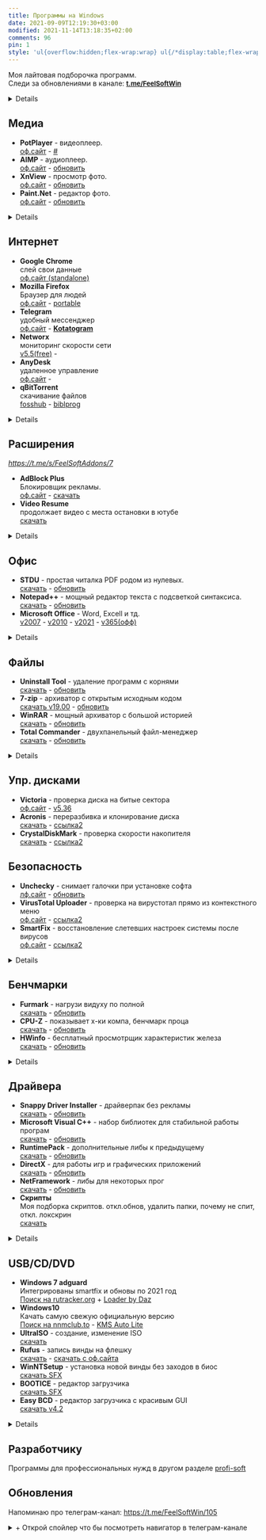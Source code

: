 ```yaml
---
title: Программы на Windows
date: 2021-09-09T12:19:30+03:00
modified: 2021-11-14T13:18:35+02:00
comments: 96
pin: 1
style: 'ul{overflow:hidden;flex-wrap:wrap} ul{/*display:table;flex-wrap:wrap*/;display:flex;flex-flow:row wrap;padding:0} ul li{text-align:center;float:left;box-sizing:border-box;width:calc(50% - 8px);padding:7px 10px;background:#eee;margin:4px;list-style-type:none;min-height:50px;/*height:5em;*/padding-left:15px;padding-right:15px;border-radius:10px}'
---
```


Моя лайтовая подборочка программ.  
Следи за обновлениями в канале: <a style="font-size: 13px;" href="https://t.me/s/FeelSoftWin/105">
<strong>t.me/FeelSoftWin</strong></a>

<details markdown="1">
- toc
{: toc }
</details>


## Медиа
- **PotPlayer** - видеоплеер.  
  [оф.сайт](https://potplayer.ru/download/) -
  [#](#)
- **AIMP** - аудиоплеер.  
  [оф.сайт](http://www.aimp.ru/?do=download&os=windows) -
  [обновить](#)
- **XnView** - просмотр фото.  
  [оф.сайт](https://www.xnview.com/en/xnviewmp/#downloads) -
  [обновить](#)
- **Paint.Net** - редактор фото.  
  [оф.сайт](https://paintnet.ru/download/) -
  [обновить](#)
<details markdown="1">
- **Bandicam** - запись экрана.  
  [скачать](#) -
  [обновить](#)
- **Audacity** - запись звука.  
  [скачать](#) -
  [обновить](#)
</details>

## Интернет
+ **Google Chrome**<br>слей свои данные<br>
  [оф.сайт (standalone)](http://google.com/intl/ru/chrome/?standalone=1)
+ **Mozilla Firefox**<br>Браузер для людей<br>
  [оф.сайт](https://www.mozilla.org/ru/firefox/all/) -
  [portable](https://portableapps.com/apps/internet/firefox_portable#:~:text=Russian)
+ **Telegram**<br>удобный мессенджер<br>
  [оф.сайт](https://desktop.telegram.org/) - 
  [**Kotatogram**](https://kotatogram.github.io/ru/download/#beta)
+ **Networx**<br>мониторинг скорости сети<br>
  [v5.5(free)](http://biblprog.org.ua/ru/networx/download) -
+ **AnyDesk**<br>удаленное управление<br>
  [оф.сайт](http://anydesk.com/ru/downloads) -
+ **qBitTorrent**<br>скачивание файлов<br>
  [fosshub](http://fosshub.com/qBittorrent.html#:~:text=x64) -
  [biblprog](http://biblprog.org.ua/ru/qbittorrent/download)
<details markdown="1">
</details>

## Расширения
*<https://t.me/s/FeelSoftAddons/7>*
- **AdBlock Plus**<br>Блокировщик рекламы.<br>
  [оф.сайт](https://adblockplus.org/ru/) -
  [скачать](#)
- **Video Resume**<br>продолжает видео с места остановки в ютубе<br>
  [скачать](#)
<details markdown="1">
- **Yandex Acces**<br>доступ к вк, ок и афк.<br>
  [скачать](#)
- **Переводчик SailorMax**<br>удобный, универсальный<br>
  [скачать](#)
- **Darkreader**<br>затемняет страницы<br>
  [скачать](#)
- **Sponsor Block**<br>вырезает нативную реклам в ютубе<br>
  [скачать](#)
</details>

## Офис
- **STDU** - простая читалка PDF родом из нулевых.  
  [скачать](#) -
  [обновить](#)
- **Notepad++** - мощный редактор текста с подсветкой синтаксиса.     
  [скачать](#) - 
  [обновить](https://notepad-plus-plus.org/downloads/)
- **Microsoft Office** - Word, Excell и тд.  
  [v2007](http://nnmclub.to/forum/viewtopic.php?t=1282841) -
  [v2010](http://nnmclub.to/forum/viewtopic.php?t=1376069) -
  [v2021](https://rutracker.org/forum/viewtopic.php?t=6087671) -
  [v365(офф)](https://www.office.com/?auth=2)
<details markdown="1">
- **SumatraPDF** - простая читалка с редактором аннотаций.  
  [скачать](#) -
  [обновить](#)
- Notable
- Obsidian
- Notion
</details>


## Файлы
- **Uninstall Tool** - удаление программ с корнями  
  [скачать](#) -
  [обновить](#)
- **7-zip** - архиватор с открытым исходным кодом  
  [скачать v19.00](#) -
  [обновить](#)
- **WinRAR** - мощный архиватор с большой историей  
  [скачать](#) -
  [обновить](#)
- **Total Commander** - двухпанельный файл-менеджер  
  [скачать](#) -
  [обновить](#)
<details markdown="1">
- **WizTree** - анализ места на диске  
  [скачать](#) -
  [ссылка2](#)
- **Duplicate File Detector** - поиск дубликатов файлов  
  [скачать](#)
- WinDirStat
</details>

## Упр. дисками 
- **Victoria** - проверка диска на битые сектора  
  [оф.сайт](https://hdd.by/victoria/#:~:text=Download%20the%20latest%20version) -
  [v5.36](#)
- **Acronis** - переразбивка и клонирование диска  
  [скачать](#) -
  [ссылка2](#)
- **CrystalDiskMark** - проверка скорости накопителя  
  [скачать](#) -
  [ссылка2](#)

## Безопасность 
- **Unchecky** - снимает галочки при установке софта  
  [лф.сайт](https://unchecky.com/) -
  [обновить](#)
- **VirusTotal Uploader** - проверка на вирустотал прямо из контекстного меню  
  [оф.сайт](http://virustotal.com/ru/documentation/desktop-applications/windows-uploader) - 
  [ссылка2](#)
- **SmartFix** - восстановление слетевших настроек системы после вирусов  
  [оф.сайт](https://smartfix.pro/) -
  [ссылка2](#)
<details markdown="1">
- **AdwCleaner** - очистка от малвари  
  [оф.сайт](https://ru.malwarebytes.com/adwcleaner/) -
  [ссылка2](#)
- **Cureit** - антивирус для одноразовой очистки  
  [скачать](#) -
  [обновить](#)
</details>

## Бенчмарки
- **Furmark** - нагрузи видуху по полной  
  [скачать](#) -
  [обновить](#)
- **CPU-Z** - показывает х-ки компа, бенчмарк проца  
  [скачать](#) -
  [обновить](#)
- **HWinfo** - бесплатный просмотрщик характеристик железа  
  [скачать](#) -
  [обновить](#)
<details markdown="1">
</details>

## Драйвера
+ **Snappy Driver Installer** - драйверпак без рекламы  
  [скачать](#) -
  [обновить](#)
+ **Microsoft Visual C++** - набор библиотек для стабильной работы програм  
  [скачать](#) -
  [обновить](#)
+ **RuntimePack** - дополнительные либы к предыдущему  
  [скачать](#) -
  [обновить](#)
+ **DirectX** - для работы игр и графических приложений  
  [скачать](#) -
  [обновить](#)
+ **NetFramework** - либы для некоторых прог  
  [скачать](#) -
  [обновить](#)
+ **Скрипты**<br>Моя подборка скриптов. откл.обнов, удалить папки, почему не спит, откл. локскрин  
  [скачать](#)
<details markdown="1">
</details>

## USB/CD/DVD
- **Windows 7 adguard**<br>Интегрированы smartfix и обновы по 2021 год  
  [Поиск на rutracker.org](#) +
  [Loader by Daz](#)
- **Windows10**<br>Качать самую свежую официальную версию  
  [Поиск на nnmclub.to](#) - 
  [KMS Auto Lite](#) 
- **UltraISO** - создание, изменение ISO  
  [скачать](#)
- **Rufus** - запись винды на флешку  
  [скачать](#) -
  [скачать с оф.сайта](#)
- **WinNTSetup** - установка новой винды без заходов в биос  
  [скачать SFX](#)
- **BOOTICE** - редактор загрузчика  
  [скачать SFX](#)
- **Easy BCD** - редактор загрузчика с красивым GUI    
  [скачать v4.2](https://tlgur.com/d/4rqo5v7g)
<details markdown="1">
</details>


## Разработчику
Программы для профессиональных нужд в другом разделе [profi-soft](./profi-soft)


## Обновления
Напоминаю про телеграм-канал: <https://t.me/FeelSoftWin/105>

<details markdown="1"><summary markdown="0">+ Открой спойлер что бы посмотреть навигатор в телеграм-канале</summary>
<center><a style="font-size: 13px;" href="https://t.me/s/FeelSoftWin/109"><strong>t.me/FeelSoftWin</strong></a></center>  
<script async src="https://telegram.org/js/telegram-widget.js?15" data-telegram-post="FeelSoftWin/109" data-width="100%"></script>
</details>

